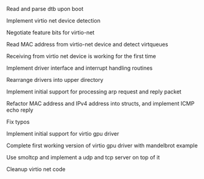 Read and parse dtb upon boot

Implement virtio net device detection

Negotiate feature bits for virtio-net

Read MAC address from virtio-net device and detect virtqueues

Receiving from virtio net device is working for the first time

Implement driver interface and interrupt handling routines

Rearrange drivers into upper directory

Implement initial support for processing arp request and reply packet

Refactor MAC address and IPv4 address into structs, and implement ICMP echo reply

Fix typos

Implement initial support for virtio gpu driver

Complete first working version of virtio gpu driver with mandelbrot example

Use smoltcp and implement a udp and tcp server on top of it

Cleanup virtio net code
